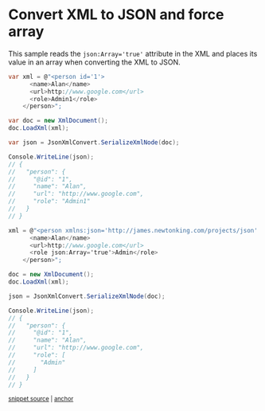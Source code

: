 # Convert XML to JSON and force array

This sample reads the `json:Array='true'` attribute in the XML and places its value in an array when converting the XML to JSON.

<!-- snippet: ConvertXmlToJsonForceArray -->
<a id='snippet-convertxmltojsonforcearray'></a>
```cs
var xml = @"<person id='1'>
      <name>Alan</name>
      <url>http://www.google.com</url>
      <role>Admin1</role>
    </person>";

var doc = new XmlDocument();
doc.LoadXml(xml);

var json = JsonXmlConvert.SerializeXmlNode(doc);

Console.WriteLine(json);
// {
//   "person": {
//     "@id": "1",
//     "name": "Alan",
//     "url": "http://www.google.com",
//     "role": "Admin1"
//   }
// }

xml = @"<person xmlns:json='http://james.newtonking.com/projects/json' id='1'>
      <name>Alan</name>
      <url>http://www.google.com</url>
      <role json:Array='true'>Admin</role>
    </person>";

doc = new XmlDocument();
doc.LoadXml(xml);

json = JsonXmlConvert.SerializeXmlNode(doc);

Console.WriteLine(json);
// {
//   "person": {
//     "@id": "1",
//     "name": "Alan",
//     "url": "http://www.google.com",
//     "role": [
//       "Admin"
//     ]
//   }
// }
```
<sup><a href='/src/Tests/Documentation/Samples/Xml/ConvertXmlToJsonForceArray.cs#L35-L79' title='Snippet source file'>snippet source</a> | <a href='#snippet-convertxmltojsonforcearray' title='Start of snippet'>anchor</a></sup>
<!-- endSnippet -->
